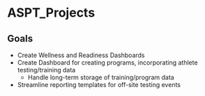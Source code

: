 # ASPT_Projects

## Goals
* Create Wellness and Readiness Dashboards
* Create Dashboard for creating programs, incorporating athlete testing/training data
  * Handle long-term storage of training/program data
* Streamline reporting templates for off-site testing events
